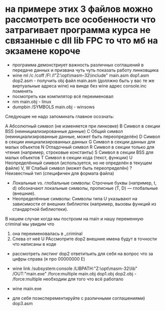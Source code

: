 # на примере этих 3 файлов можно рассмотреть все особенности что затрагивает программа курса не связанные с dll lib FPC то что мб на экзамене короче 
- программа демонстриует важность различных соглашений в передаче данных и призвана чуть чуть показать работу линковщика
- wine ml /c /coff /Fl /I"Z:\opt\masm-32\include" main.asm dop1.asm dop2.asm - получить obj файл main.asm (доллжно быть у вас те же виртуальные адреса wine) на винде  без wine адрес console.inc поменять
- посмотреть как компилятор всё переименовал
- nm main.obj - linux
- dumpbin /SYMBOLS main.obj - winsows

Следующее не надо запоминать главное осознать:

A	Абсолютный символ (не изменяется при линковке)
B	Символ в секции BSS (неинициализированные данные)
C	Общий символ (неинициализированные данные, может быть переопределён)
D	Символ в секции инициализированных данных
G	Символ в секции данных для малых объектов
N	Отладочный символ
R	Символ в секции только для чтения (например, строковые константы)
S	Символ в секции BSS для малых объектов
T	Символ в секции кода (текст, функции)
U	Неопределённый символ (используется, но не определён в текущем файле)
V, W	Слабый символ (может быть переопределён)
?	Неизвестный тип (специфичен для формата файла)

- Локальные vs. глобальные символы:
Строчные буквы (например, t, d) обозначают локальные символы, прописные (T, D) — глобальные (внешние). 
- Неопределённые символы:
Символы типа U указывают на зависимости от внешних библиотек (например, вызовы функций из стандартной библиотеки).

В нашем случае когда мы построим на main и нашу переменную criminal мы увидим что
1. она переименовалась в _criminal
2. Слева от неё U
РАссмотрите dop2 внешние имена будут в точности что написаны в коде

- рассмотреть листинг dop2 ответитьить для себя на вопрос что за цифры справа (я про 00000000 E)

- wine link /subsystem:console /LIBPATH:"Z:\opt\masm-32\lib" /OUT:"main.exe" /force:multiple main.obj dop1.obj dop2.obj - /force:multiple необходим для того что всё работало

- wine main.exe

- для себя поэксперементируйте с различными соглашениями) dop3.asm